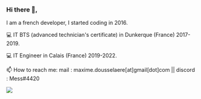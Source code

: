 ### Hi there 👋,

I am a french developer, I started coding in 2016.

💻 IT BTS (advanced technician's certificate) in Dunkerque (France) 2017-2019. 

💻 IT Engineer in Calais (France) 2019-2022. 

📫 How to reach me: mail : maxime.dousselaere[at]gmail[dot]com || discord : Mess#4420

![](https://komarev.com/ghpvc/?username=maximedousselaere&color=blueviolet)
